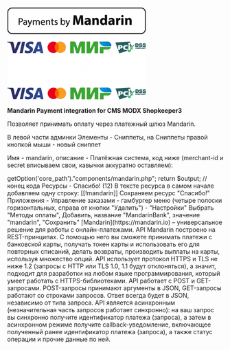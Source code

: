 ![Mandarin.io](../../../assets/images/Payments_by_color.png#gh-light-mode-only)
![Mandarin.io](../../../assets/images/Payments_by_color_bl.png#gh-dark-mode-only)

<b>Mandarin Payment integration for CMS MODX Shopkeeper3</b>

Позволяет принимать оплату через платежный шлюз Mandarin.

В левой части админки Элементы - Сниппеты, на Сниппеты правой кнопкой мыши - новый сниппет

Имя - mandarin, описание - Платёжная система, код ниже (merchant-id и secret вписываем свои, кавычки аккуратно оставляем):
<?php
$output = '';

$mid="merchant-id";
$msec='secret';

require_once $modx->getOption('core_path')."components/mandarin.php";

return $output;

// конец кода

Ресурсы - Спасибо! (12)

В тексте ресурса в самом начале добавляем одну строку:

[[!mandarin]]

Сохраняем ресурс "Спасибо!"


Приложения - Управление заказами - гамбургер меню (четыре полоски горизонтальных, справа от кнопки "Удалить") - "Настройки"
Выбрать "Методы оплаты", Добавить, название "MandarinBank", значение "mandarin", "Сохранить"

[Mandarin](https://mandarin.io) – универсальное решение для работы с онлайн-платежами. API Mandarin построено на REST-принципах. С помощью него вы сможете принимать платежи с банковской карты, получать токен карты и использовать его для повторных списаний, делать возвраты, производить выплаты на карты, используя множество опций.

API использует протокол HTTPS и TLS не ниже 1.2 (запросы с HTTP или TLS 1.0, 1.1 будут отклоняться), а значит, подходит для разработки на любом языке программирования, который умеет работать с HTTPS-библиотеками.

API работает с POST и GET-запросами. POST-запросы принимают аргументы в JSON, GET-запросы работают со строками запросов. Ответ всегда будет в JSON, независимо от типа запроса.

API является асинхронным (незначительная часть запросов работает синхронно): на ваш запрос вы синхронно получите идентификатор платежа (запроса), а затем в асинхронном режиме получите callback-уведомление, включающее полученный ранее идентификатор платежа (запроса), а также статус операции и прочие данные по ней.